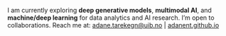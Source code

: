 I am currently exploring **deep generative models**, **multimodal AI**, and **machine/deep learning** for data analytics and AI research. I’m open to collaborations. Reach me at: adane.tarekegn@uib.no | [adanent.github.io](https://adanent.github.io/)

